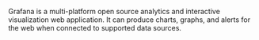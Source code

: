 Grafana is a multi-platform open source analytics and interactive visualization web application. It can produce charts, graphs, and alerts for the web when connected to supported data sources.